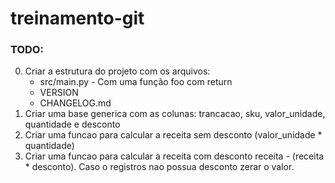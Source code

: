 # treinamento-git
### TODO:
0. Criar a estrutura do projeto com os arquivos:
    * src/main.py - Com uma função foo com return
    * VERSION
    * CHANGELOG.md    
1. Criar uma base generica com as colunas: trancacao, sku, valor_unidade, quantidade e desconto
2. Criar uma funcao para calcular a receita sem desconto (valor_unidade * quantidade)
3. Criar uma funcao para calcular a receita com desconto receita - (receita * desconto). Caso o registros nao possua desconto zerar o valor.